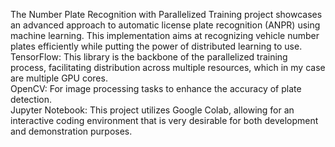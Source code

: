 The Number Plate Recognition with Parallelized Training project showcases an advanced approach to automatic license plate recognition (ANPR) using machine learning. This implementation aims at recognizing vehicle number plates efficiently while putting the power of distributed learning to use.<br>
TensorFlow: This library is the backbone of the parallelized training process, facilitating distribution across multiple resources, which in my case are multiple GPU cores.<br>
OpenCV: For image processing tasks to enhance the accuracy of plate detection.<br>
Jupyter Notebook: This project utilizes Google Colab, allowing for an interactive coding environment that is very desirable for both development and demonstration purposes.
